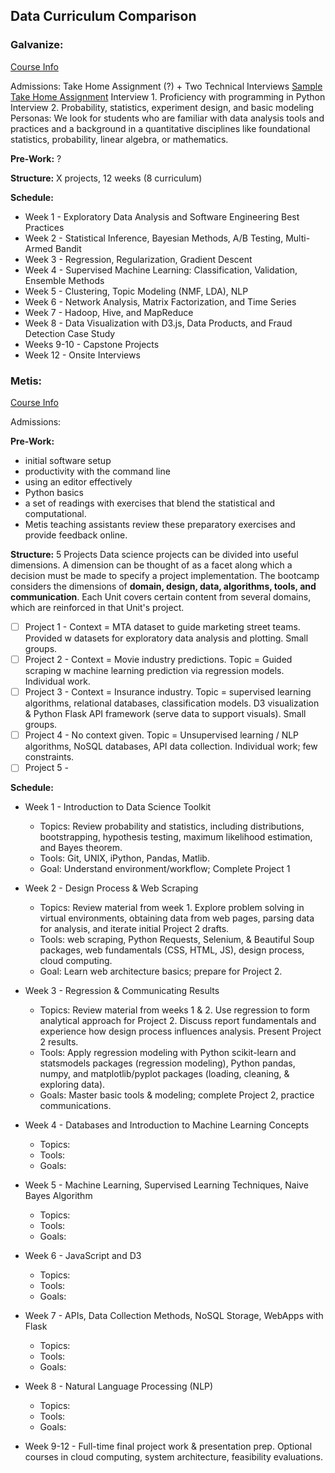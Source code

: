 ## Data Curriculum Comparison


### Galvanize:
[Course Info](http://www.galvanize.com/courses/data-science-2/#.VoQKGTa9qu4)

Admissions: Take Home Assignment (?) + Two Technical Interviews 
[Sample Take Home Assignment](https://docs.google.com/document/d/1GI3oVas8yswhqPk_8-VIANHR1uJ6R19HNhl7GiH9vq4/pub)
Interview 1. Proficiency with programming in Python
Interview 2. Probability, statistics, experiment design, and basic modeling
Personas: We look for students who are familiar with data analysis tools and practices and a background in a quantitative disciplines like foundational statistics, probability, linear algebra, or mathematics.


**Pre-Work:** ?

**Structure:** X projects, 12 weeks (8 curriculum)

**Schedule:**
- Week 1 - Exploratory Data Analysis and Software Engineering Best Practices
- Week 2 - Statistical Inference, Bayesian Methods, A/B Testing, Multi-Armed Bandit
- Week 3 - Regression, Regularization, Gradient Descent
- Week 4 - Supervised Machine Learning: Classification, Validation, Ensemble Methods
- Week 5 - Clustering, Topic Modeling (NMF, LDA), NLP
- Week 6 - Network Analysis, Matrix Factorization, and Time Series
- Week 7 - Hadoop, Hive, and MapReduce
- Week 8 - Data Visualization with D3.js, Data Products, and Fraud Detection Case Study
- Weeks 9-10 - Capstone Projects
- Week 12 - Onsite Interviews



### Metis:
[Course Info](http://www.thisismetis.com/data-science)

Admissions:

**Pre-Work:**
- initial software setup
- productivity with the command line
- using an editor effectively
- Python basics
- a set of readings with exercises that blend the statistical and computational. 
- Metis teaching assistants review these preparatory exercises and provide feedback online.

**Structure:** 5 Projects
Data science projects can be divided into useful dimensions. A dimension can be thought of as a facet along which a decision must be made to specify a project implementation. The bootcamp considers the dimensions of **domain, design, data, algorithms, tools, and communication**. Each Unit covers certain content from several domains, which are reinforced in that Unit's project.

- [ ] Project 1 - Context = MTA dataset to guide marketing street teams. Provided w datasets for exploratory data analysis and plotting. Small groups.
- [ ] Project 2 - Context = Movie industry predictions. Topic = Guided scraping w machine learning prediction via regression models. Individual work.
- [ ] Project 3 - Context = Insurance industry. Topic = supervised learning algorithms, relational databases, classification models. D3 visualization & Python Flask API framework (serve data to support visuals). Small groups.
- [ ] Project 4 - No context given. Topic = Unsupervised learning / NLP algorithms, NoSQL databases, API data collection. Individual work; few constraints.
- [ ] Project 5 - 

**Schedule:**
- Week 1 - Introduction to Data Science Toolkit
  - Topics: Review probability and statistics, including distributions, bootstrapping, hypothesis testing, maximum likelihood estimation, and Bayes theorem.
  - Tools: Git, UNIX, iPython, Pandas, Matlib. 
  - Goal: Understand environment/workflow; Complete Project 1

- Week 2 - Design Process & Web Scraping
  - Topics: Review material from week 1. Explore problem solving in virtual environments, obtaining data from web pages, parsing data for analysis, and iterate initial Project 2 drafts.
  - Tools: web scraping, Python Requests, Selenium, & Beautiful Soup packages, web fundamentals (CSS, HTML, JS), design process, cloud computing.
  - Goal: Learn web architecture basics; prepare for Project 2.

- Week 3 - Regression & Communicating Results
  - Topics: Review material from weeks 1 & 2. Use regression to form analytical approach for Project 2. Discuss report fundamentals and experience how design process influences analysis. Present Project 2 results.
  - Tools: Apply regression modeling with Python scikit-learn and statsmodels packages (regression modeling), Python pandas, numpy, and matplotlib/pyplot packages (loading, cleaning, & exploring data).
  - Goals: Master basic tools & modeling; complete Project 2, practice communications.

- Week 4 - Databases and Introduction to Machine Learning Concepts
  - Topics: 
  - Tools:
  - Goals:

- Week 5 - Machine Learning, Supervised Learning Techniques, Naive Bayes Algorithm
  - Topics:
  - Tools:
  - Goals:

- Week 6 - JavaScript and D3
  - Topics:
  - Tools:
  - Goals:

- Week 7 - APIs, Data Collection Methods, NoSQL Storage, WebApps with Flask
  - Topics:
  - Tools:
  - Goals:

- Week 8 - Natural Language Processing (NLP)
  - Topics:
  - Tools:
  - Goals:

- Week 9-12 - Full-time final project work & presentation prep. Optional courses in cloud computing, system architecture, feasibility evaluations.
